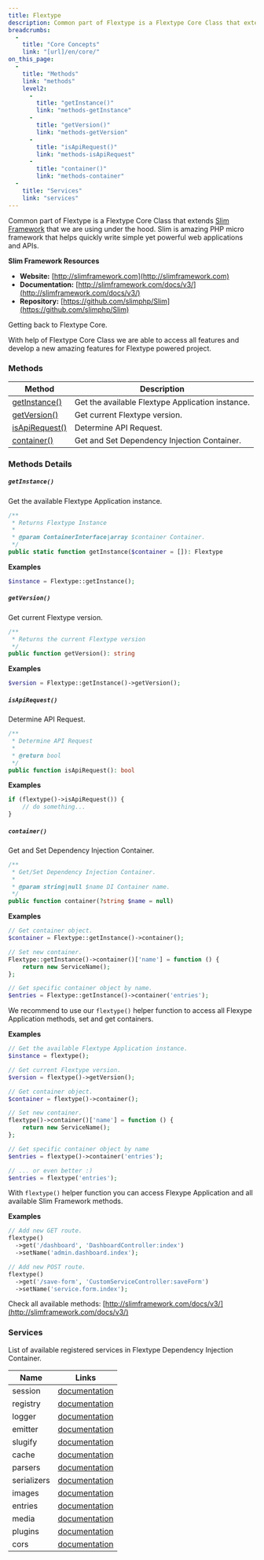 ```yaml
---
title: Flextype
description: Common part of Flextype is a Flextype Core Class that extends Slim Framework that we are using under the hood. Slim is amazing PHP micro framework that helps quickly write simple yet powerful web applications and APIs.
breadcrumbs:
  -
    title: "Core Concepts"
    link: "[url]/en/core/"
on_this_page:
  -
    title: "Methods"
    link: "methods"
    level2:
      -
        title: "getInstance()"
        link: "methods-getInstance"
      -
        title: "getVersion()"
        link: "methods-getVersion"
      -
        title: "isApiRequest()"
        link: "methods-isApiRequest"
      -
        title: "container()"
        link: "methods-container"
  -
    title: "Services"
    link: "services"
---
```


Common part of Flextype is a Flextype Core Class that extends [Slim Framework](http://www.slimframework.com) that we are using under the hood. Slim is amazing PHP micro framework that helps quickly write simple yet powerful web applications and APIs.

**Slim Framework Resources**
* **Website:** [http://slimframework.com](http://slimframework.com)
* **Documentation:** [http://slimframework.com/docs/v3/](http://slimframework.com/docs/v3/)
* **Repository:** [https://github.com/slimphp/Slim](https://github.com/slimphp/Slim)

Getting back to Flextype Core.

With help of Flextype Core Class we are able to access all features and develop a new amazing features for Flextype powered project.

### <a name="methods"></a> Methods

<div class="table">
    <table>
        <thead>
            <tr>
                <th>Method</th>
                <th>Description</th>
            </tr>
        </thead>
        <tbody>
            <tr>
                <td><a href="#methods-getInstance">getInstance()</a></td>
                <td>Get the available Flextype Application instance.</td>
            </tr>
            <tr>
                <td><a href="#methods-getVersion">getVersion()</a></td>
                <td>Get current Flextype version.</td>
            </tr>
            <tr>
                <td><a href="#methods-isApiRequest">isApiRequest()</a></td>
                <td>Determine API Request.</td>
            </tr>
            <tr>
                <td><a href="#methods-container">container()</a></td>
                <td>Get and Set Dependency Injection Container.</td>
            </tr>
        </tbody>
    </table>
</div>

### Methods Details

##### <a name="methods-getInstance"></a> `getInstance()`

Get the available Flextype Application instance.

```php
/**
 * Returns Flextype Instance
 *
 * @param ContainerInterface|array $container Container.
 */
public static function getInstance($container = []): Flextype
```

**Examples**

```php
$instance = Flextype::getInstance();
```

##### <a name="methods-getVersion"></a> `getVersion()`

Get current Flextype version.

```php
/**
 * Returns the current Flextype version
 */
public function getVersion(): string
```

**Examples**

```php
$version = Flextype::getInstance()->getVersion();
```

##### <a name="methods-isApiRequest"></a> `isApiRequest()`

Determine API Request.

```php
/**
 * Determine API Request
 *
 * @return bool
 */
public function isApiRequest(): bool
```

**Examples**

```php
if (flextype()->isApiRequest()) {
    // do something...
}
```

##### <a name="methods-container"></a> `container()`

Get and Set Dependency Injection Container.

```php
/**
 * Get/Set Dependency Injection Container.
 *
 * @param string|null $name DI Container name.
 */
public function container(?string $name = null)
```

**Examples**

```php
// Get container object.
$container = Flextype::getInstance()->container();

// Set new container.
Flextype::getInstance()->container()['name'] = function () {
    return new ServiceName();
};

// Get specific container object by name.
$entries = Flextype::getInstance()->container('entries');
```

We recommend to use our `flextype()` helper function to access all Flexype Application methods, set and get containers.

**Examples**

```php
// Get the available Flextype Application instance.
$instance = flextype();

// Get current Flextype version.
$version = flextype()->getVersion();

// Get container object.
$container = flextype()->container();

// Set new container.
flextype()->container()['name'] = function () {
    return new ServiceName();
};

// Get specific container object by name
$entries = flextype()->container('entries');

// ... or even better :)
$entries = flextype('entries');
```

With `flextype()` helper function you can access Flexype Application and all available Slim Framework methods.

**Examples**

```php
// Add new GET route.
flextype()
  ->get('/dashboard', 'DashboardController:index')
  ->setName('admin.dashboard.index');

// Add new POST route.
flextype()
  ->get('/save-form', 'CustomServiceController:saveForm')
  ->setName('service.form.index');
```

Check all available methods: [http://slimframework.com/docs/v3/](http://slimframework.com/docs/v3/)

### Services <a name="services"></a>

List of available registered services in Flextype Dependency Injection Container.

<div class="table">
    <table>
        <thead>
            <tr>
                <th>Name</th>
                <th>Links</th>
            </tr>
        </thead>
        <tbody>
            <tr>
                <td>session</td>
                <td><a href="https://github.com/atomastic/session">documentation</a></td>
            </tr>
            <tr>
                <td>registry</td>
                <td><a href="https://github.com/atomastic/registry">documentation</a></td>
            </tr>
            <tr>
                <td>logger</td>
                <td><a href="https://github.com/Seldaek/monolog">documentation</a></td>
            </tr>
            <tr>
                <td>emitter</td>
                <td><a href="http://event.thephpleague.com">documentation</a></td>
            </tr>
            <tr>
                <td>slugify</td>
                <td><a href="https://github.com/cocur/slugify">documentation</a></td>
            </tr>
            <tr>
                <td>cache</td>
                <td><a href="https://www.phpfastcache.com">documentation</a></td>
            </tr>
            <tr>
                <td>parsers</td>
                <td><a href="[url]/en/parsers">documentation</a></td>
            </tr>
            <tr>
                <td>serializers</td>
                <td><a href="[url]/en/serializers">documentation</a></td>
            </tr>
            <tr>
                <td>images</td>
                <td><a href="https://glide.thephpleague.com">documentation</a></td>
            </tr>
            <tr>
                <td>entries</td>
                <td><a href="[url]/en/core/entries">documentation</a></td>
            </tr>
            <tr>
                <td>media</td>
                <td><a href="[url]/en/core/media">documentation</a></td>
            </tr>
            <tr>
                <td>plugins</td>
                <td><a href="[url]/en/core/plugins">documentation</a></td>
            </tr>
            <tr>
                <td>cors</td>
                <td><a href="#">documentation</a></td>
            </tr>
        </tbody>
    </table>
</div>
